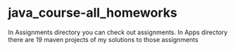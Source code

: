 # java_course-all_homeworks
In Assignments directory you can check out assignments. In Apps directory there are 19 maven projects of my solutions to those assignments
